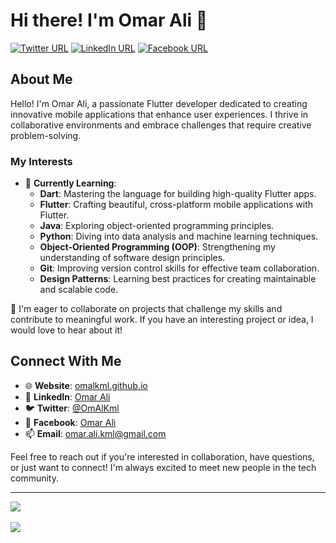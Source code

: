# Hi there! I'm Omar Ali 👋

[![Twitter URL](https://img.shields.io/static/v1?color=red&label=Twitter%20&logo=twitter&logoColor=white&style=for-the-badge&message=Follow)](https://x.com/OmAlKml)
[![LinkedIn URL](https://img.shields.io/static/v1?color=red&label=Linkedin&logo=linkedin&logoColor=white&style=for-the-badge&message=Connect)](https://www.linkedin.com/in/omar-ali-54b136330/)
[![Facebook URL](https://img.shields.io/static/v1?color=red&label=Facebook&logo=facebook&logoColor=white&style=for-the-badge&message=Follow)](https://www.facebook.com/profile.php?id=61566631233548)

## About Me 

Hello! I'm Omar Ali, a passionate Flutter developer dedicated to creating innovative mobile applications that enhance user experiences. I thrive in collaborative environments and embrace challenges that require creative problem-solving.

### My Interests 

- 🌱 **Currently Learning**:
  - **Dart**: Mastering the language for building high-quality Flutter apps.
  - **Flutter**: Crafting beautiful, cross-platform mobile applications with Flutter.
  - **Java**: Exploring object-oriented programming principles.
  - **Python**: Diving into data analysis and machine learning techniques.
  - **Object-Oriented Programming (OOP)**: Strengthening my understanding of software design principles.
  - **Git**: Improving version control skills for effective team collaboration.
  - **Design Patterns**: Learning best practices for creating maintainable and scalable code.

💞️ I'm eager to collaborate on projects that challenge my skills and contribute to meaningful work. If you have an interesting project or idea, I would love to hear about it!

## Connect With Me
- 🌐 **Website**: [omalkml.github.io](https://omalkml.github.io/)
- 💼 **LinkedIn**: [Omar Ali](https://www.linkedin.com/in/omar-ali-54b136330/)
- 🐦 **Twitter**: [@OmAlKml](https://x.com/OmAlKml)
- 📘 **Facebook**: [Omar Ali](https://www.facebook.com/profile.php?id=61566631233548)
- 📫 **Email**: [omar.ali.kml@gmail.com](mailto:omar.ali.kml@gmail.com)

Feel free to reach out if you're interested in collaboration, have questions, or just want to connect! I'm always excited to meet new people in the tech community.

<hr/>
<a href="https://github.com/OmAlKml/">
  <img align="center" src="https://github-readme-stats.vercel.app/api?username=OmAlKml&count_private=true&include_all_commits=true&show_icons=true&theme=radical&hide_border=false" />
</a>
<br>
<br>
<a href="https://github.com/OmAlKml/">
  <img align="center" src="https://github-readme-stats.vercel.app/api/top-langs/?username=OmAlKml&layout=compact&theme=radical&hide_border=false" />
</a>

<!---
OmarAliKml/OmarAliKml is a ✨ special ✨ repository because its `README.md` (this file) appears on your GitHub profile.
You can click the Preview link to take a look at your changes.
--->
